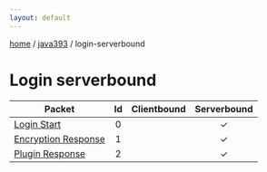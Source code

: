 ```yaml
---
layout: default
---
```


[home](/)  /  [java393](/protocol/java393)  /  login-serverbound

# Login serverbound

Packet | Id | Clientbound | Serverbound
---|:---:|:---:|:---:
[Login Start](login_serverbound/login-start) | 0 |   | ✓
[Encryption Response](login_serverbound/encryption-response) | 1 |   | ✓
[Plugin Response](login_serverbound/plugin-response) | 2 |   | ✓
